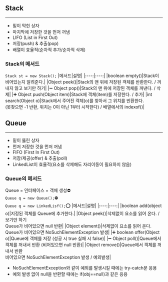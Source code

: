 ## Stack

<hr>

- 밑이 막힌 상자
- 마지막에 저장한 것을 먼저 꺼냄
- LIFO (List in First Out)
- 저장(push) & 추출(pop)
- 배열이 효율적(순차적 추가/순차적 삭제)

### Stack의 메서드

`Stack st = new Stack();`
|메서드|설명|
|:---:|:---:|
|boolean empty()|Stack이 비어있는지 알려준다.|
|Object peek()|Stack의 맨 위에 저장된 객체를 반환한다. / 꺼내지 않고 보기만 하기|
|➖ Object pop()|Stack의 맨 위에 저장된 객체를 꺼낸다. / 삭제|
|➕ Object push(Object item)|Stack에 객체(item)를 저장한다. / 추가|
|int search(Object o)|Stack에서 주어진 객체(o)를 찾아서 그 위치를 반환한다. <br>(못찾으면 -1 반환, 위치는 0이 아닌 1부터 시작한다) / 배열에서의 indexof()|

## Queue

<hr>

- 밑이 뚫린 상자
- 먼저 저장한 것을 먼저 꺼냄
- FIFO (First In First Out)
- 저장/제공(offer) & 추출(poll)
- LinkedList이 효율적(요소를 삭제해도 자리이동이 필요하지 않음)

### Queue의 메서드

Queue = 인터페이스 = 객체 생성⛔  
`Queue q = new Queue();`⛔  
`Queue q = new LinkedLisf();`⭕
|메서드|설명|
|:---:|:---:|
|boolean add(object o)|지정된 객체를 Queue에 추가한다.|
|Object peek()|삭제없이 요소를 읽어 온다. / 보기만 하기 <br> Queue가 비어있으면 null 반환|
|Object element()|삭제없이 요소를 읽어 온다. <br> Queue가 비어있으면 NoSuchElementException 발생|
|➕ boolean offer(Object o)|Queue에 객체를 저장 (성공 시 true 실패 시 false)|
|➖ Object poll()|Queue에서 객체를 꺼내서 반환 (비어있으면 null 반환)|
|Object remove()|Queue에서 객체를 꺼내서 반환 <br> 비어있으면 NoSuchElementException 발생 / 예외발생|

- NoSuchElementException와 같이 예외를 발생시킬 때에는 try-catch문 응용
- 예외 발생 없이 null을 반환할 때에는 if(obj==null)과 같은 응용
